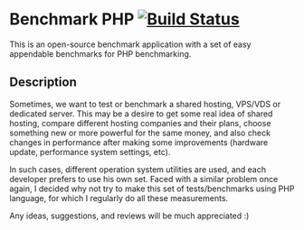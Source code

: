 # Benchmark PHP  [![Build Status](https://travis-ci.org/kudashevs/benchmark-php.svg?branch=master)](https://travis-ci.org/kudashevs/benchmark-php)

This is an open-source benchmark application with a set of easy appendable benchmarks for PHP benchmarking.

## Description
Sometimes, we want to test or benchmark a shared hosting, VPS/VDS or dedicated server. This may be a desire to get
some real idea of shared hosting, compare different hosting companies and their plans, choose something new or more
powerful for the same money, and also check changes in performance after making some improvements (hardware update,
performance system settings, etc).

In such cases, different operation system utilities are used, and each developer prefers to use his own set. Faced with
a similar problem once again, I decided why not try to make this set of tests/benchmarks using PHP language, for which
I regularly do all these measurements.


Any ideas, suggestions, and reviews will be much appreciated :)